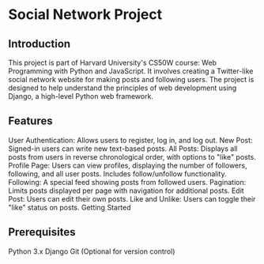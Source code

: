 # Social Network Project

## Introduction

This project is part of Harvard University's CS50W course: Web Programming with Python and JavaScript. It involves creating a Twitter-like social network website for making posts and following users. The project is designed to help understand the principles of web development using Django, a high-level Python web framework.

## Features

User Authentication: Allows users to register, log in, and log out.
New Post: Signed-in users can write new text-based posts.
All Posts: Displays all posts from users in reverse chronological order, with options to "like" posts.
Profile Page: Users can view profiles, displaying the number of followers, following, and all user posts. Includes follow/unfollow functionality.
Following: A special feed showing posts from followed users.
Pagination: Limits posts displayed per page with navigation for additional posts.
Edit Post: Users can edit their own posts.
Like and Unlike: Users can toggle their "like" status on posts.
Getting Started

## Prerequisites
Python 3.x
Django
Git (Optional for version control)
